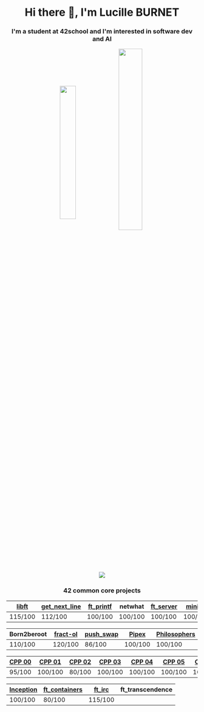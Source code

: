 <h1 align="center">Hi there 👋, I'm Lucille BURNET</h1>
<h3 align="center">I'm a student at 42school and I'm interested in software dev and AI</h3>

<p align="center"><img align="center" src="https://github-readme-stats.vercel.app/api/top-langs?username=aleyra&show_icons=true&locale=en&layout=compact" alt="" height="30%" width="29%"/>&nbsp;<img align="center" src="https://github-readme-stats.vercel.app/api?username=aleyra&show_icons=true&locale=en" alt="" height="35%" width="35%" /></p>

<p align="center"><img align="center" src="https://badge42.vercel.app/api/v2/cl1p78ilq003509ldje8uuiac/stats?cursusId=21&coalitionId=50"/>
<div align='center'>
<h3>42 common core projects</h3>
  
|[libft](https://github.com/aleyra/Libft) | [get_next_line](https://github.com/aleyra/Get_Next_Line) | [ft_printf](https://github.com/aleyra/ft_printf) | netwhat | [ft_server](https://github.com/aleyra/ft_server) | [miniRT](https://github.com/aleyra/miniRT)|
|-----------|-----------|-----------|-----------|-----------|-----------|
|  115/100  |  112/100  |  100/100  |  100/100  |  100/100  |  100/100  |
  
|Born2beroot|[fract-ol](https://github.com/aleyra/fract-ol)|[push_swap](https://github.com/aleyra/Push_swap)| [Pipex](https://github.com/aleyra/Pipex)|[Philosophers](https://github.com/aleyra/Philosopher) | [minishell](https://github.com/aleyra/MiniShell) |
|-----------|-----------|-----------|-----------|-----------|-----------|
|  110/100  |  120/100  |  86/100  |  100/100   |  100/100  |  100/100  |

| [CPP 00](https://github.com/aleyra/CPP-Module-00) | [CPP 01](https://github.com/aleyra/CPP-Module-01) | [CPP 02](https://github.com/aleyra/CPP-Module-02) | [CPP 03](https://github.com/aleyra/CPP-Module-03) | [CPP 04](https://github.com/aleyra/CPP-Module-04) | [CPP 05](https://github.com/aleyra/CPP-Module-05) | [CPP 06](https://github.com/aleyra/CPP-Module-06) | [CPP 07](https://github.com/aleyra/CPP-Module-07) | [CPP 08](https://github.com/aleyra/CPP-Module-08) | 
|-------- | ------- | ------- | ------- | ------- | ------- | ------- | ------- | ------- |
| 95/100 | 100/100 | 80/100 | 100/100 | 100/100 | 100/100 | 100/100 | 100/100 | 100/100 |
  
|[Inception](https://github.com/aleyra/Inception)|[ft_containers](https://github.com/aleyra/ft_containers.git)|[ft_irc](https://github.com/aleyra/ft_irc)|ft_transcendence|
| ------------|------------|------------|------------|
| 100/100 | 80/100 | 115/100 |            |

</div>
<!--
**aleyra/aleyra** is a ✨ _special_ ✨ repository because its `README.md` (this file) appears on your GitHub profile.

Here are some ideas to get you started:

- 🔭 I’m currently working on ...
- 🌱 I’m currently learning ...
- 👯 I’m looking to collaborate on ...
- 🤔 I’m looking for help with ...
- 💬 Ask me about ...
- 📫 How to reach me: ...
- 😄 Pronouns: ...
- ⚡ Fun fact: ...
-->
